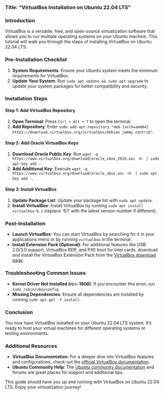 ### Title: "VirtualBox Installation on Ubuntu 22.04 LTS"

### Introduction
VirtualBox is a versatile, free, and open-source virtualization software that allows you to run multiple operating systems on your Ubuntu machine. This tutorial will walk you through the steps of installing VirtualBox on Ubuntu 22.04 LTS.

### Pre-Installation Checklist
1. **System Requirements**: Ensure your Ubuntu system meets the minimum requirements for VirtualBox.
2. **Update Your System**: Run `sudo apt update && sudo apt upgrade` to update your system packages for better compatibility and security.

### Installation Steps

#### Step 1: Add VirtualBox Repository
1. **Open Terminal**: Press `Ctrl + Alt + T` to open the terminal.
2. **Add Repository**: Enter `sudo add-apt-repository "deb [arch=amd64] https://download.virtualbox.org/virtualbox/debian jammy contrib"`.

#### Step 2: Add Oracle VirtualBox Keys
1. **Download Oracle Public Key**: Run `wget -q https://www.virtualbox.org/download/oracle_vbox_2016.asc -O- | sudo apt-key add -`.
2. **Add Additional Key**: Execute `wget -q https://www.virtualbox.org/download/oracle_vbox.asc -O- | sudo apt-key add -`.

#### Step 3: Install VirtualBox
1. **Update Package List**: Update your package list with `sudo apt update`.
2. **Install VirtualBox**: Install VirtualBox by running `sudo apt install virtualbox-6.1` (replace '6.1' with the latest version number if different).

### Post-Installation
- **Launch VirtualBox**: You can start VirtualBox by searching for it in your applications menu or by running `virtualbox` in the terminal.
- **Install Extension Pack (Optional)**: For additional features like USB 2.0/3.0 support, VirtualBox RDP, and PXE boot for Intel cards, download and install the VirtualBox Extension Pack from the [VirtualBox download page](https://www.virtualbox.org/wiki/Downloads).

### Troubleshooting Common Issues
- **Kernel Driver Not Installed (rc=-1908)**: If you encounter this error, run `sudo /sbin/vboxconfig`.
- **Missing Dependencies**: Ensure all dependencies are installed by running `sudo apt-get -f install`.

### Conclusion
You now have VirtualBox installed on your Ubuntu 22.04 LTS system. It’s ready to host your virtual machines for different operating systems or testing environments.

### Additional Resources
- **VirtualBox Documentation**: For a deeper dive into VirtualBox features and configurations, check out the [official VirtualBox documentation](https://www.virtualbox.org/manual/UserManual.html).
- **Ubuntu Community Help**: The [Ubuntu community documentation](https://help.ubuntu.com/community/VirtualBox) and forums are great places for support and additional tips.

This guide should have you up and running with VirtualBox on Ubuntu 22.04 LTS. Enjoy your virtualization journey!
